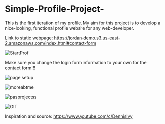# Simple-Profile-Project-
This is the first iteration of my profile. My aim for this project is to develop a nice-looking, functional profile website for any web-developer. 

Link to static webpage: https://jordan-demo.s3.us-east-2.amazonaws.com/index.html#contact-form


![StartProf](https://user-images.githubusercontent.com/94417507/145700634-0df7997e-2e62-43a2-a84c-62eb33f2ab43.jpg)

Make sure you change the login form information to your own for the contact form!!!


![page setup](https://user-images.githubusercontent.com/94417507/145700832-71f9c3fd-e55a-4c40-8e65-59076249e881.jpg)

![moreabtme](https://user-images.githubusercontent.com/94417507/145700855-1b227bab-1b78-4e06-ad7b-332fb22ac395.jpg)

![pasprojectss](https://user-images.githubusercontent.com/94417507/145700899-34e5aa95-0a2b-4371-bae5-f07fe30a8695.jpg)

![GIT](https://user-images.githubusercontent.com/94417507/145700913-5cbef5e5-70bd-44d5-917a-9b884e06dff7.jpg)

Inspiration and source: https://www.youtube.com/c/DennisIvy


